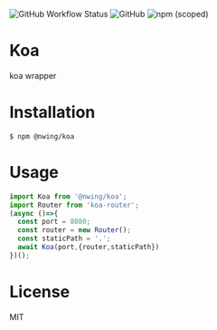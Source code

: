 ![GitHub Workflow Status](https://img.shields.io/github/workflow/status/NimbleWing/koa/CI?style=plastic)
![GitHub](https://img.shields.io/github/license/NimbleWing/koa?style=plastic)
![npm (scoped)](https://img.shields.io/npm/v/@nwing/koa)
# Koa
koa wrapper

# Installation

```shell
$ npm @nwing/koa
```

# Usage
```javascript
import Koa from '@nwing/koa';
import Router from 'koa-router';
(async ()=>{
  const port = 8080;
  const router = new Router();
  const staticPath = '.';
  await Koa(port,{router,staticPath})
})();
```
# License

MIT

